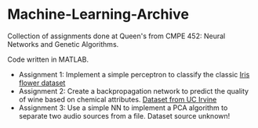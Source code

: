 # Machine-Learning-Archive
Collection of assignments done at Queen's from CMPE 452: Neural Networks and Genetic Algorithms.

Code written in MATLAB.

- Assignment 1: Implement a simple perceptron to classify the classic [Iris flower dataset](https://en.wikipedia.org/wiki/Iris_flower_data_set)
- Assignment 2: Create a backpropagation network to predict the quality of wine based on chemical attributes. [Dataset from UC Irvine](http://archive.ics.uci.edu/ml/datasets/Wine+Quality)
- Assignment 3: Use a simple NN to implement a PCA algorithm to separate two audio sources from a file. Dataset source unknown!

